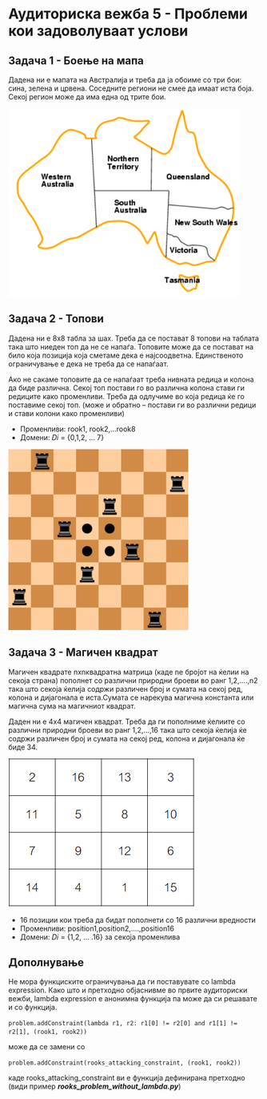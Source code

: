 # Аудиториска вежба 5 - Проблеми кои задоволуваат услови

## Задача 1 - Боење на мапа

Дадена ни е мапата на Австралија и треба да ја обоиме со три бои: сина, зелена и црвена. Соседните региони не смее да
имаат иста боја. Секој регион може да има една од трите бои.

![](./../images/map_coloring.png)

## Задача 2 - Топови

Дадена ни е 8x8 табла за шах. Треба да се постават 8 топови на таблата така што ниеден топ да не се напаѓа. Топовите
може да се постават на било која позиција која сметаме дека е најсоодветна. Единственото ограничување е дека не треба да
се напаѓаат.

Ако не сакаме топовите да се напаѓаат треба нивната редица и колона да биде
различна. Секој топ постави го во различна колона стави ги редиците како променливи. Треба да одлучиме во која редица ќе го
  поставиме секој топ. (може и обратно – постави ги во различни редици и стави колони како променливи)
- Променливи: rook1, rook2,…rook8
- Домени: 𝐷𝑖 = {0,1,2, … 7}

![](./../images/rooks.png)

## Задача 3 - Магичен квадрат

Магичен квaдрате nxnквадратна матрица (каде nе бројот на ќелии на секоја страна) пополнет со различни природни броеви во
ранг 1,2,….,n2 така што секоја ќелија содржи различен број и сумата на секој ред, колона и дијагонала е иста.Сумата се
нарекува магична константа или магична сума на магичниот квадрат.

Даден ни е 4x4 магичен квадрат. Треба да ги пополниме ќелиите со различни природни броеви во ранг 1,2,…,16 така што
секоја ќелија ќе содржи различен број и сумата на секој ред, колона и дијагонала ќе биде 34.

![](./../images/magic_square.png)

- 16 позиции кои треба да бидат пополнети со 16 различни вредности
- Променливи: position1,position2,….,position16
- Домени: 𝐷𝑖 = {1,2, … .16} за секоја променлива

## Дополнување

Не мора функциските ограничувања да ги поставувате со lambda expression. Како што и претходно објаснивме во првите
аудиториски вежби, lambda expression е анонимна функција па може да си решавате и со функција.

```problem.addConstraint(lambda r1, r2: r1[0] != r2[0] and r1[1] != r2[1], (rook1, rook2))```

може да се замени со

```problem.addConstraint(rooks_attacking_constraint, (rook1, rook2))```

каде rooks_attacking_constraint ви е функција дефинирана претходно (види пример ***rooks_problem_without_lambda.py***)